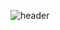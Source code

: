 ![header](https://capsule-render.vercel.app/api?type=rounded&color=#ABD5BE&height=170&section=header&text=capsule%20render&fontSize=90)
